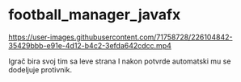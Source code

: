 # football_manager_javafx

https://user-images.githubusercontent.com/71758728/226104842-35429bbb-e91e-4d12-b4c2-3efda642cdcc.mp4

Igrač bira svoj tim sa leve strana I nakon potvrde automatski mu se dodeljuje protivnik.
